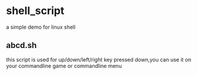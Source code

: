 # shell_script
 a simple demo for linux shell

## abcd.sh
this script is used for up/down/left/right key pressed down,you can use it on your commandline game or commandline menu